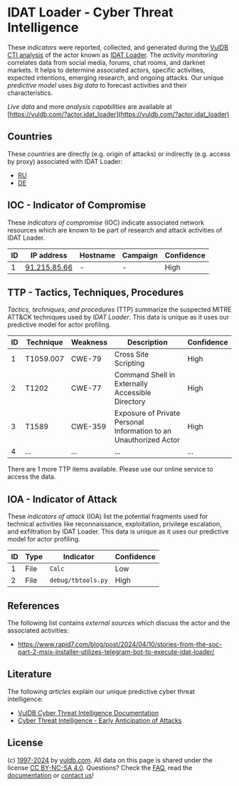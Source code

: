 # IDAT Loader - Cyber Threat Intelligence

These _indicators_ were reported, collected, and generated during the [VulDB CTI analysis](https://vuldb.com/?kb.cti) of the actor known as [IDAT Loader](https://vuldb.com/?actor.idat_loader). The _activity monitoring_ correlates data from social media, forums, chat rooms, and darknet markets. It helps to determine associated actors, specific activities, expected intentions, emerging research, and ongoing attacks. Our unique _predictive model_ uses _big data_ to forecast activities and their characteristics.

_Live data_ and more _analysis capabilities_ are available at [https://vuldb.com/?actor.idat_loader](https://vuldb.com/?actor.idat_loader)

## Countries

These _countries_ are directly (e.g. origin of attacks) or indirectly (e.g. access by proxy) associated with IDAT Loader:

* [RU](https://vuldb.com/?country.ru)
* [DE](https://vuldb.com/?country.de)

## IOC - Indicator of Compromise

These _indicators of compromise_ (IOC) indicate associated network resources which are known to be part of research and attack activities of IDAT Loader.

ID | IP address | Hostname | Campaign | Confidence
-- | ---------- | -------- | -------- | ----------
1 | [91.215.85.66](https://vuldb.com/?ip.91.215.85.66) | - | - | High

## TTP - Tactics, Techniques, Procedures

_Tactics, techniques, and procedures_ (TTP) summarize the suspected MITRE ATT&CK techniques used by _IDAT Loader_. This data is unique as it uses our predictive model for actor profiling.

ID | Technique | Weakness | Description | Confidence
-- | --------- | -------- | ----------- | ----------
1 | T1059.007 | CWE-79 | Cross Site Scripting | High
2 | T1202 | CWE-77 | Command Shell in Externally Accessible Directory | High
3 | T1589 | CWE-359 | Exposure of Private Personal Information to an Unauthorized Actor | High
4 | ... | ... | ... | ...

There are 1 more TTP items available. Please use our online service to access the data.

## IOA - Indicator of Attack

These _indicators of attack_ (IOA) list the potential fragments used for technical activities like reconnaissance, exploitation, privilege escalation, and exfiltration by IDAT Loader. This data is unique as it uses our predictive model for actor profiling.

ID | Type | Indicator | Confidence
-- | ---- | --------- | ----------
1 | File | `Calc` | Low
2 | File | `debug/tbtools.py` | High

## References

The following list contains _external sources_ which discuss the actor and the associated activities:

* https://www.rapid7.com/blog/post/2024/04/10/stories-from-the-soc-part-2-msix-installer-utilizes-telegram-bot-to-execute-idat-loader/

## Literature

The following _articles_ explain our unique predictive cyber threat intelligence:

* [VulDB Cyber Threat Intelligence Documentation](https://vuldb.com/?kb.cti)
* [Cyber Threat Intelligence - Early Anticipation of Attacks](https://www.scip.ch/en/?labs.20201022)

## License

(c) [1997-2024](https://vuldb.com/?kb.changelog) by [vuldb.com](https://vuldb.com/?kb.about). All data on this page is shared under the license [CC BY-NC-SA 4.0](https://creativecommons.org/licenses/by-nc-sa/4.0/). Questions? Check the [FAQ](https://vuldb.com/?kb.faq), read the [documentation](https://vuldb.com/?kb) or [contact us](https://vuldb.com/?contact)!
